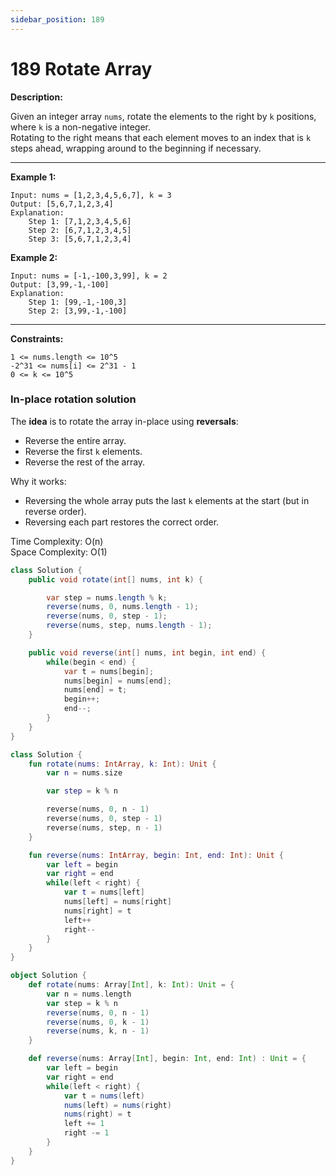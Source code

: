 ```yaml
---
sidebar_position: 189
---
```


# 189 Rotate Array

**Description:**  

Given an integer array `nums`, rotate the elements to the right by `k` positions, where `k` is a non-negative integer.  
Rotating to the right means that each element moves to an index that is `k` steps ahead, wrapping around to the beginning if necessary.

---

**Example 1:**

```
Input: nums = [1,2,3,4,5,6,7], k = 3
Output: [5,6,7,1,2,3,4]
Explanation:
    Step 1: [7,1,2,3,4,5,6]
    Step 2: [6,7,1,2,3,4,5]
    Step 3: [5,6,7,1,2,3,4]
```

**Example 2:**

```
Input: nums = [-1,-100,3,99], k = 2
Output: [3,99,-1,-100]
Explanation:
    Step 1: [99,-1,-100,3]
    Step 2: [3,99,-1,-100]
```

---

**Constraints:**

```
1 <= nums.length <= 10^5
-2^31 <= nums[i] <= 2^31 - 1
0 <= k <= 10^5
```

### In-place rotation solution

The **idea** is to rotate the array in-place using **reversals**:

- Reverse the entire array.
- Reverse the first `k` elements.
- Reverse the rest of the array.

Why it works:

- Reversing the whole array puts the last `k` elements at the start (but in reverse order).
- Reversing each part restores the correct order.


Time Complexity: O(n)  
Space Complexity: O(1) 


```java
class Solution {
    public void rotate(int[] nums, int k) {

        var step = nums.length % k;
        reverse(nums, 0, nums.length - 1);
        reverse(nums, 0, step - 1);
        reverse(nums, step, nums.length - 1);
    }

    public void reverse(int[] nums, int begin, int end) {
        while(begin < end) {
            var t = nums[begin];
            nums[begin] = nums[end];
            nums[end] = t;
            begin++;
            end--;
        }
    }
}
```


```kotlin
class Solution {
    fun rotate(nums: IntArray, k: Int): Unit {
        var n = nums.size

        var step = k % n

        reverse(nums, 0, n - 1)
        reverse(nums, 0, step - 1)
        reverse(nums, step, n - 1)
    }

    fun reverse(nums: IntArray, begin: Int, end: Int): Unit {
        var left = begin
        var right = end
        while(left < right) {
            var t = nums[left]
            nums[left] = nums[right]
            nums[right] = t
            left++
            right--
        }
    }
}
```


```scala
object Solution {
    def rotate(nums: Array[Int], k: Int): Unit = {
        var n = nums.length
        var step = k % n
        reverse(nums, 0, n - 1) 
        reverse(nums, 0, k - 1)
        reverse(nums, k, n - 1)
    }

    def reverse(nums: Array[Int], begin: Int, end: Int) : Unit = {
        var left = begin
        var right = end
        while(left < right) {
            var t = nums(left)
            nums(left) = nums(right)
            nums(right) = t
            left += 1
            right -= 1
        }
    }
}
```
